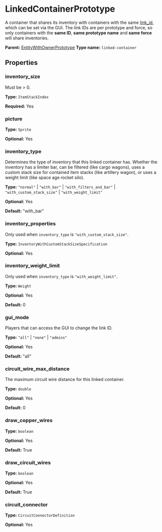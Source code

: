 # LinkedContainerPrototype

A container that shares its inventory with containers with the same [link_id](runtime:LuaEntity::link_id), which can be set via the GUI. The link IDs are per prototype and force, so only containers with the **same ID**, **same prototype name** and **same force** will share inventories.

**Parent:** [EntityWithOwnerPrototype](EntityWithOwnerPrototype.md)
**Type name:** `linked-container`

## Properties

### inventory_size

Must be > 0.

**Type:** `ItemStackIndex`

**Required:** Yes

### picture

**Type:** `Sprite`

**Optional:** Yes

### inventory_type

Determines the type of inventory that this linked container has. Whether the inventory has a limiter bar, can be filtered (like cargo wagons), uses a custom stack size for contained item stacks (like artillery wagon), or uses a weight limit (like space age rocket silo).

**Type:** `"normal"` | `"with_bar"` | `"with_filters_and_bar"` | `"with_custom_stack_size"` | `"with_weight_limit"`

**Optional:** Yes

**Default:** "with_bar"

### inventory_properties

Only used when `inventory_type` is `"with_custom_stack_size"`.

**Type:** `InventoryWithCustomStackSizeSpecification`

**Optional:** Yes

### inventory_weight_limit

Only used when `inventory_type` is `"with_weight_limit"`.

**Type:** `Weight`

**Optional:** Yes

**Default:** 0

### gui_mode

Players that can access the GUI to change the link ID.

**Type:** `"all"` | `"none"` | `"admins"`

**Optional:** Yes

**Default:** "all"

### circuit_wire_max_distance

The maximum circuit wire distance for this linked container.

**Type:** `double`

**Optional:** Yes

**Default:** 0

### draw_copper_wires

**Type:** `boolean`

**Optional:** Yes

**Default:** True

### draw_circuit_wires

**Type:** `boolean`

**Optional:** Yes

**Default:** True

### circuit_connector

**Type:** `CircuitConnectorDefinition`

**Optional:** Yes

